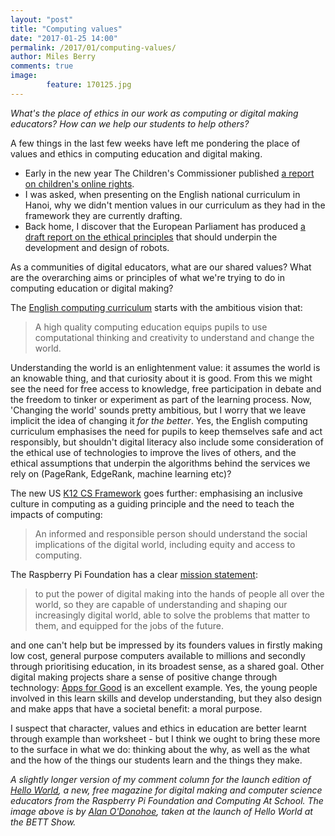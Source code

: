 ```yaml
---
layout: "post"
title: "Computing values"
date: "2017-01-25 14:00"
permalink: /2017/01/computing-values/
author: Miles Berry
comments: true
image:
        feature: 170125.jpg
---
```


*What's the place of ethics in our work as computing or digital making educators? How can we help our students to help others?*

A few things in the last few weeks have left me pondering the place of values and ethics in computing education and digital making.

* Early in the new year The Children's Commissioner published [a report on children's online rights](http://www.childrenscommissioner.gov.uk/sites/default/files/publications/Growing%20Up%20Digital%20Taskforce%20Report%20January%202017_0.pdf).
* I was asked, when presenting on the English national curriculum in Hanoi, why we didn't mention values in our curriculum as they had in the framework they are currently drafting.
* Back home, I discover that the European Parliament has produced [a draft report on the ethical principles](http://www.europarl.europa.eu/sides/getDoc.do?pubRef=-//EP//NONSGML%2BCOMPARL%2BPE-582.443%2B01%2BDOC%2BPDF%2BV0//EN) that should underpin the development and design of robots.

As a communities of digital educators, what are our shared values? What are the overarching aims or principles of what we're trying to do in computing education or digital making?

The [English computing curriculum](https://www.gov.uk/government/publications/national-curriculum-in-england-computing-programmes-of-study/national-curriculum-in-england-computing-programmes-of-study) starts with the ambitious vision that:

>A high quality computing education equips pupils to use computational thinking and creativity to understand and change the world.

Understanding the world is an enlightenment value: it assumes the world is an knowable thing, and that curiosity about it is good. From this we might see the need for free access to knowledge, free participation in debate and the freedom to tinker or experiment as part of the learning process. Now, 'Changing the world' sounds pretty ambitious, but I worry that we leave implicit the idea of changing it *for the better*. Yes, the English computing curriculum emphasises the need for pupils to keep themselves safe and act responsibly, but shouldn't digital literacy also include some consideration of the ethical use of technologies to improve the lives of others, and the ethical assumptions that underpin the algorithms behind the services we rely on (PageRank, EdgeRank, machine learning etc)?

The new US [K12 CS Framework](https://k12cs.org/wp-content/uploads/2016/09/K%E2%80%9312-Computer-Science-Framework.pdf) goes further: emphasising an inclusive culture in computing as a guiding principle and the need to teach the impacts of computing:

>An informed and responsible person should understand the social implications of the digital world, including equity and access to computing.

The Raspberry Pi Foundation has a clear [mission statement](https://www.raspberrypi.org/files/about/RaspberryPiFoundationStrategy2016-18.pdf):

>to put the power of digital making into the hands of people all over the world, so they are capable of understanding and shaping our increasingly digital world, able to solve the problems that matter to them, and equipped for the jobs of the future.

and one can't help but be impressed by its founders values in firstly making low cost, general purpose computers available to millions and secondly through prioritising education, in its broadest sense, as a shared goal. Other digital making projects share a sense of positive change through technology: [Apps for Good](https://www.appsforgood.org/) is an excellent example. Yes, the young people involved in this learn skills and develop understanding, but they also design and make apps that have a societal benefit: a moral purpose.

I suspect that character, values and ethics in education are better learnt through example than worksheet - but I think we ought to bring these more to the surface in what we do: thinking about the why, as well as the what and the how of the things our students learn and the things they make.

*A slightly longer version of my comment column for the launch edition of [Hello World](http://helloworld.cc), a new, free magazine for digital making and computer science educators from the Raspberry Pi Foundation and Computing At School. The image above is by [Alan O'Donohoe](https://teachcomputing.wordpress.com/), taken at the launch of Hello World at the BETT Show.*
